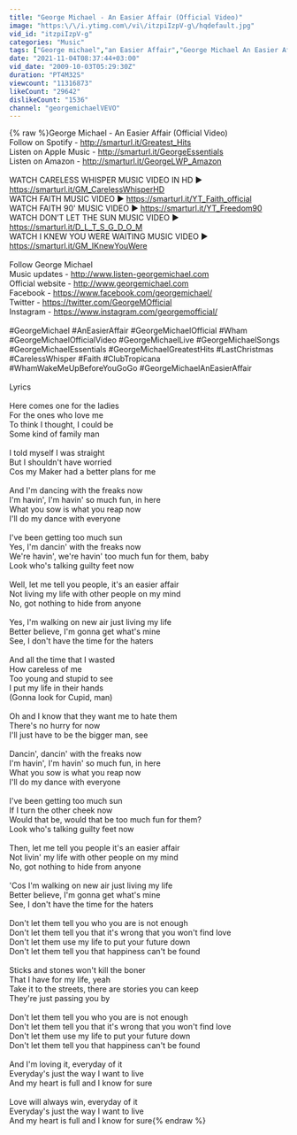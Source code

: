 ```yaml
---
title: "George Michael - An Easier Affair (Official Video)"
image: "https:\/\/i.ytimg.com\/vi\/itzpiIzpV-g\/hqdefault.jpg"
vid_id: "itzpiIzpV-g"
categories: "Music"
tags: ["George michael","an Easier Affair","George Michael An Easier Affair"]
date: "2021-11-04T08:37:44+03:00"
vid_date: "2009-10-03T05:29:30Z"
duration: "PT4M32S"
viewcount: "11316873"
likeCount: "29642"
dislikeCount: "1536"
channel: "georgemichaelVEVO"
---
```

{% raw %}George Michael - An Easier Affair (Official Video)<br />Follow on Spotify - <a rel="nofollow" target="blank" href="http://smarturl.it/Greatest_Hits">http://smarturl.it/Greatest_Hits</a><br />Listen on Apple Music - <a rel="nofollow" target="blank" href="http://smarturl.it/GeorgeEssentials">http://smarturl.it/GeorgeEssentials</a><br />Listen on Amazon - <a rel="nofollow" target="blank" href="http://smarturl.it/GeorgeLWP_Amazon">http://smarturl.it/GeorgeLWP_Amazon</a><br /><br />WATCH CARELESS WHISPER MUSIC VIDEO IN HD ► <a rel="nofollow" target="blank" href="https://smarturl.it/GM_CarelessWhisperHD">https://smarturl.it/GM_CarelessWhisperHD</a><br />WATCH FAITH MUSIC VIDEO ► <a rel="nofollow" target="blank" href="https://smarturl.it/YT_Faith_official">https://smarturl.it/YT_Faith_official</a><br />WATCH FAITH 90' MUSIC VIDEO ► <a rel="nofollow" target="blank" href="https://smarturl.it/YT_Freedom90">https://smarturl.it/YT_Freedom90</a><br />WATCH DON’T LET THE SUN MUSIC VIDEO ► <a rel="nofollow" target="blank" href="https://smarturl.it/D_L_T_S_G_D_O_M">https://smarturl.it/D_L_T_S_G_D_O_M</a><br />WATCH I KNEW YOU WERE WAITING MUSIC VIDEO ► <a rel="nofollow" target="blank" href="https://smarturl.it/GM_IKnewYouWere">https://smarturl.it/GM_IKnewYouWere</a><br /><br />Follow George Michael<br />Music updates - <a rel="nofollow" target="blank" href="http://www.listen-georgemichael.com">http://www.listen-georgemichael.com</a><br />Official website - <a rel="nofollow" target="blank" href="http://www.georgemichael.com">http://www.georgemichael.com</a><br />Facebook - <a rel="nofollow" target="blank" href="https://www.facebook.com/georgemichael/">https://www.facebook.com/georgemichael/</a><br />Twitter - <a rel="nofollow" target="blank" href="https://twitter.com/GeorgeMOfficial">https://twitter.com/GeorgeMOfficial</a><br />Instagram - <a rel="nofollow" target="blank" href="https://www.instagram.com/georgemofficial/">https://www.instagram.com/georgemofficial/</a><br /><br />#GeorgeMichael #AnEasierAffair #GeorgeMichaelOfficial #Wham #GeorgeMichaelOfficialVideo #GeorgeMichaelLive #GeorgeMichaelSongs #GeorgeMichaelEssentials #GeorgeMichaelGreatestHits #LastChristmas #CarelessWhisper #Faith #ClubTropicana #WhamWakeMeUpBeforeYouGoGo #GeorgeMichaelAnEasierAffair<br /><br />Lyrics<br /><br />Here comes one for the ladies<br />For the ones who love me<br />To think I thought, I could be<br />Some kind of family man<br /><br />I told myself I was straight<br />But I shouldn't have worried<br />Cos my Maker had a better plans for me<br /><br />And I'm dancing with the freaks now<br />I'm havin', I'm havin' so much fun, in here<br />What you sow is what you reap now<br />I'll do my dance with everyone<br /><br />I've been getting too much sun<br />Yes, I'm dancin' with the freaks now<br />We're havin', we're havin' too much fun for them, baby<br />Look who's talking guilty feet now<br /><br />Well, let me tell you people, it's an easier affair<br />Not living my life with other people on my mind<br />No, got nothing to hide from anyone<br /><br />Yes, I'm walking on new air just living my life<br />Better believe, I'm gonna get what's mine<br />See, I don't have the time for the haters<br /><br />And all the time that I wasted<br />How careless of me<br />Too young and stupid to see<br />I put my life in their hands<br />(Gonna look for Cupid, man)<br /><br />Oh and I know that they want me to hate them<br />There's no hurry for now<br />I'll just have to be the bigger man, see<br /><br />Dancin', dancin' with the freaks now<br />I'm havin', I'm havin' so much fun, in here<br />What you sow is what you reap now<br />I'll do my dance with everyone<br /><br />I've been getting too much sun<br />If I turn the other cheek now<br />Would that be, would that be too much fun for them?<br />Look who's talking guilty feet now<br /><br />Then, let me tell you people it's an easier affair<br />Not livin' my life with other people on my mind<br />No, got nothing to hide from anyone<br /><br />'Cos I'm walking on new air just living my life<br />Better believe, I'm gonna get what's mine<br />See, I don't have the time for the haters<br /><br />Don't let them tell you who you are is not enough<br />Don't let them tell you that it's wrong that you won't find love<br />Don't let them use my life to put your future down<br />Don't let them tell you that happiness can't be found<br /><br />Sticks and stones won't kill the boner<br />That I have for my life, yeah<br />Take it to the streets, there are stories you can keep<br />They're just passing you by<br /><br />Don't let them tell you who you are is not enough<br />Don't let them tell you that it's wrong that you won't find love<br />Don't let them use my life to put your future down<br />Don't let them tell you that happiness can't be found<br /><br />And I'm loving it, everyday of it<br />Everyday's just the way I want to live<br />And my heart is full and I know for sure<br /><br />Love will always win, everyday of it<br />Everyday's just the way I want to live<br />And my heart is full and I know for sure{% endraw %}
